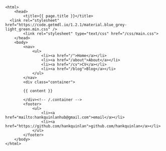 <!DOCTYPE html>
	<html>
		<head>
			<title>{{ page.title }}</title>
      <link rel="stylesheet" href="https://code.getmdl.io/1.2.1/material.blue_grey-light_green.min.css" />
			<link rel="stylesheet" type="text/css" href="/css/main.css">
		</head>
		<body>
			<nav>
	    		<ul>
	        		<li><a href="/">Home</a></li>
		        	<li><a href="/about">About</a></li>
	        		<li><a href="/cv">CV</a></li>
	        		<li><a href="/blog">Blog</a></li>
	    		</ul>
			</nav>
			<div class="container">

			{{ content }}

			</div><!-- /.container -->
			<footer>
	    		<ul>
	        		<li><a href="mailto:hankquinlanhub@gmail.com">email</a></li>
	        		<li><a href="https://github.com/hankquinlan">github.com/hankquinlan</a></li>
				</ul>
			</footer>
		</body>
	</html>
